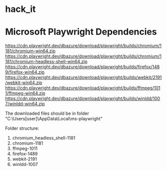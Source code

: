 # hack_it

# Microsoft Playwright Dependencies
https://cdn.playwright.dev/dbazure/download/playwright/builds/chromium/1181/chromium-win64.zip
https://cdn.playwright.dev/dbazure/download/playwright/builds/chromium/1181/chromium-headless-shell-win64.zip
https://cdn.playwright.dev/dbazure/download/playwright/builds/firefox/1489/firefox-win64.zip
https://cdn.playwright.dev/dbazure/download/playwright/builds/webkit/2191/webkit-win64.zip
https://cdn.playwright.dev/dbazure/download/playwright/builds/ffmpeg/1011/ffmpeg-win64.zip
https://cdn.playwright.dev/dbazure/download/playwright/builds/winldd/1007/winldd-win64.zip

The downloaded files should be in folder "C:\Users\[user]\AppData\Local\ms-playwright"

Folder structure:
1. chromium_headless_shell-1181
2. chromium-1181
3. ffmpeg-1011
4. firefox-1489
5. webkit-2191
6. winldd-1007
